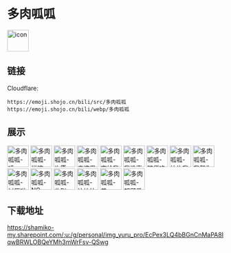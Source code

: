 # 多肉呱呱
<img src="https://emoji.shojo.cn/bili/src/多肉呱呱/icon.png" width="50" height="50" alt="icon">

## 链接
Cloudflare:
```
https://emoji.shojo.cn/bili/src/多肉呱呱
https://emoji.shojo.cn/bili/webp/多肉呱呱
```
## 展示
<img src="https://emoji.shojo.cn/bili/src/多肉呱呱/多肉呱呱-啧.png" width="50" height="50" alt="多肉呱呱-啧">
<img src="https://emoji.shojo.cn/bili/src/多肉呱呱/多肉呱呱-说嘛.png" width="50" height="50" alt="多肉呱呱-说嘛">
<img src="https://emoji.shojo.cn/bili/src/多肉呱呱/多肉呱呱-许愿.png" width="50" height="50" alt="多肉呱呱-许愿">
<img src="https://emoji.shojo.cn/bili/src/多肉呱呱/多肉呱呱-亲这里.png" width="50" height="50" alt="多肉呱呱-亲这里">
<img src="https://emoji.shojo.cn/bili/src/多肉呱呱/多肉呱呱-交给我.png" width="50" height="50" alt="多肉呱呱-交给我">
<img src="https://emoji.shojo.cn/bili/src/多肉呱呱/多肉呱呱-我没事.png" width="50" height="50" alt="多肉呱呱-我没事">
<img src="https://emoji.shojo.cn/bili/src/多肉呱呱/多肉呱呱-随便咯.png" width="50" height="50" alt="多肉呱呱-随便咯">
<img src="https://emoji.shojo.cn/bili/src/多肉呱呱/多肉呱呱-快约我.png" width="50" height="50" alt="多肉呱呱-快约我">
<img src="https://emoji.shojo.cn/bili/src/多肉呱呱/多肉呱呱-我帮你吃.png" width="50" height="50" alt="多肉呱呱-我帮你吃">
<img src="https://emoji.shojo.cn/bili/src/多肉呱呱/多肉呱呱-讨厌啦.png" width="50" height="50" alt="多肉呱呱-讨厌啦">
<img src="https://emoji.shojo.cn/bili/src/多肉呱呱/多肉呱呱-NO.png" width="50" height="50" alt="多肉呱呱-NO">
<img src="https://emoji.shojo.cn/bili/src/多肉呱呱/多肉呱呱-收到.png" width="50" height="50" alt="多肉呱呱-收到">
<img src="https://emoji.shojo.cn/bili/src/多肉呱呱/多肉呱呱-快快快.png" width="50" height="50" alt="多肉呱呱-快快快">
<img src="https://emoji.shojo.cn/bili/src/多肉呱呱/多肉呱呱-美.png" width="50" height="50" alt="多肉呱呱-美">
<img src="https://emoji.shojo.cn/bili/src/多肉呱呱/多肉呱呱-超可爱的.png" width="50" height="50" alt="多肉呱呱-超可爱的">

## 下载地址

https://shamiko-my.sharepoint.com/:u:/g/personal/img_yuru_pro/EcPex3LQ4bBGnCnMaPA8IqwBRWLOBQeYMh3mWrFsv-QSwg
